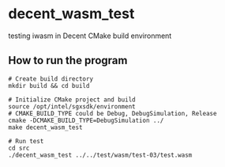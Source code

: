 # decent_wasm_test
testing iwasm in Decent CMake build environment

## How to run the program

```shell
# Create build directory
mkdir build && cd build

# Initialize CMake project and build
source /opt/intel/sgxsdk/environment
# CMAKE_BUILD_TYPE could be Debug, DebugSimulation, Release
cmake -DCMAKE_BUILD_TYPE=DebugSimulation ../
make decent_wasm_test

# Run test
cd src
./decent_wasm_test ../../test/wasm/test-03/test.wasm

```
